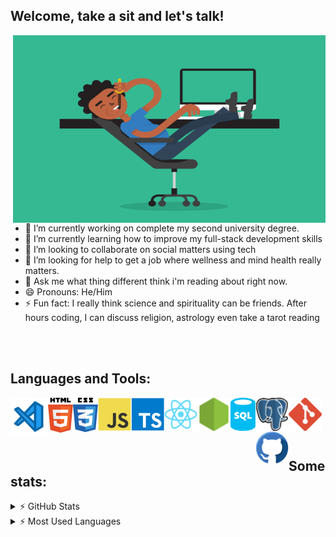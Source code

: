 ## Welcome, take a sit and let's talk!

<img align="right" alt="GIF" src="./assets/5eKX.gif" width="500" height="300" />

-   🔭 I’m currently working on complete my second university degree.
-   🌱 I’m currently learning how to improve my full-stack development skills
-   👯 I’m looking to collaborate on social matters using tech
-   🤔 I’m looking for help to get a job where wellness and mind health really matters.
-   💬 Ask me what thing different think i'm reading about right now.
-   😄 Pronouns: He/Him
-   ⚡ Fun fact: I really think science and spirituality can be friends. After hours coding, I can discuss religion, astrology even take a tarot reading

<br />
<br />

## Languages and Tools:

<img align="left" alt="Visual Studio Code" title="#Visual Studio Code" width="60px" src="./assets/visual-studio-code.svg" />

<img align="left" alt="HTML5" title="#HTML5" width="40px" src="./assets/html5.svg" />
<!--Html5 Icon by Maninder Kaur on Iconscout-->

<img align="left" alt="CSS3" title="#CSS3" width="40px" src="./assets/css3.svg" />
<!--Css3 Icon by Maninder Kaur on Iconscout-->

<img align="left" alt="Javascript" title="#Javascript" width="53px" src="./assets/javascript.svg" />
<!--Javascript Icon by Icon Mafia on Iconscout-->

<img align="left" alt="Typescript" title="#Typescript" width="53px" src="./assets/typescript.svg" />
<!--Typescript Icon by Icon Mafia on Iconscout-->

<img align="left" alt="React" title="#React" width="53px" src="./assets/react.svg" />
<!--Typescript Icon by Icon Mafia on Iconscout-->

<img align="left" alt="Nodejs" title="#Nodejs" width="53px" src="./assets/nodejs.svg" />
<!--Node Dot Js Icon by Icon 54 on Iconscout-->

<img align="left" alt="SQL" title="#SQL" width="40px" src="./assets/sql-database-generic.svg" />
<!--SQL database generic Icon from Azure Vector Icons pack on Iconduck-->

<img align="left" alt="Postgresql" title="#Postgresql" width="53px" src="./assets/postgresql.svg" />
<!--Postgresql Icon  by Icon 54 on Iconscout-->

<img align="left" alt="Git" title="#Git" width="53px" src="./assets/git.svg" />
<!--Git Icon by Icon Mafia on Iconscout-->

<img align="left" alt="Github" title="#Github" width="53px" src="./assets/github.svg" />
<!--Github Icon by Roundicons .com on Iconscout-->

<br />
<br />
<br />
<br />

## Some stats:

<details>
  <summary> ⚡  GitHub Stats</summary>
<a  href="https://github.com/carmoandre">
  <img  height="180em" src="https://github-readme-stats.vercel.app/api?username=carmoandre&theme=monokai&show_icons=true">
</a>
</details>
<details>
  <summary> ⚡  Most Used Languages</summary>

<a  href="https://github.com/carmoandre">
  <img  height="180em"  src="https://github-readme-stats.vercel.app/api/top-langs/?username=carmoandre&theme=monokai&layout=compact">
</a>
</details>

